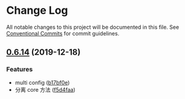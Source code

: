 # Change Log

All notable changes to this project will be documented in this file.
See [Conventional Commits](https://conventionalcommits.org) for commit guidelines.

## [0.6.14](https://github.com/ez-fe/ez/compare/v0.6.13...v0.6.14) (2019-12-18)


### Features

* multi config ([b17bf0e](https://github.com/ez-fe/ez/commit/b17bf0e02a5c62466b2c215ae3b5ad356298a3b5))
* 分离 core 方法 ([f5d4faa](https://github.com/ez-fe/ez/commit/f5d4faa9b8b99359af6c58c4d2f5cb419da342ba))
